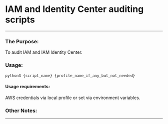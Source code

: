 # IAM and Identity Center auditing scripts

------------------------------------------------------------

### The Purpose:

To audit IAM and IAM Identity Center.


### Usage: 
```
python3 {script_name} {profile_name_if_any_but_not_needed}
```

#### Usage requirements: 

AWS credentials via local profile or set via environment variables.


### Other Notes: 



------------------------------------------------------------
